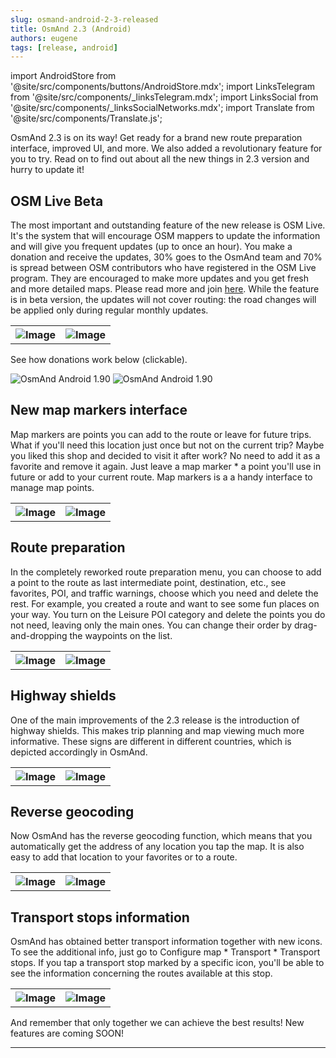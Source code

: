 ```yaml
---
slug: osmand-android-2-3-released
title: OsmAnd 2.3 (Android)
authors: eugene
tags: [release, android]
---
```

import AndroidStore from '@site/src/components/buttons/AndroidStore.mdx';
import LinksTelegram from '@site/src/components/_linksTelegram.mdx';
import LinksSocial from '@site/src/components/_linksSocialNetworks.mdx';
import Translate from '@site/src/components/Translate.js';

OsmAnd 2.3 is on its way! Get ready for a brand new route preparation interface, improved UI, and more. We also added a revolutionary feature for you to try. Read on to find out about all the new things in 2.3 version and hurry to update it!

<!--truncate-->

## OSM Live Beta

The most important and outstanding feature of the new release is OSM Live. It's the system that will encourage OSM mappers to update the information and will give you frequent updates (up to once an hour). You make a donation and receive the updates, 30% goes to the OsmAnd team and 70% is spread between OSM contributors who have registered in the OSM Live program. They are encouraged to make more updates and you get fresh and more detailed maps. Please read more and join <a href="http://osmand.net/osm_live#information">here</a>.
While the feature is in beta version, the updates will not cover routing: the road changes will be applied only during regular monthly updates.

<table class="blogimage">
  <tr>
    <th><img src={require('./ver_2_3_9.jpg').default} alt="Image"/></th>
    <th><img src={require('./ver_2_3_10.jpg').default} alt="Image"/></th>
      </tr>
</table> 

See how donations work below (clickable).

![OsmAnd Android 1.90](./osm_live_1.png)
![OsmAnd Android 1.90](./osm_live_small.png)


## New map markers interface

Map markers are points you can add to the route or leave for future trips. What if you'll need this location just once but not on the current trip? Maybe you liked this shop and decided to visit it after work? No need to add it as a favorite and remove it again. Just leave a map marker * a point you'll use in future or add to your current route. Map markers is a a handy interface to manage map points.

<table class="blogimage">
  <tr>
    <th><img src={require('./ver_2_3_11.jpg').default} alt="Image"/></th>
    <th><img src={require('./ver_2_3_12.jpg').default} alt="Image"/></th>
      </tr>
</table> 

## Route preparation

In the completely reworked route preparation menu, you can choose to add a point to the route as last intermediate point, destination, etc., see favorites, POI, and traffic warnings, choose which you need and delete the rest. For example, you created a route and want to see some fun places on your way. You turn on the Leisure POI category and delete the points you do not need, leaving only the main ones. You can change their order by drag-and-dropping the waypoints on the list.

<table class="blogimage">
  <tr>
    <th><img src={require('./ver_2_3_2.jpg').default} alt="Image"/></th>
    <th><img src={require('./ver_2_3_4.jpg').default} alt="Image"/></th>
      </tr>
</table> 

## Highway shields

One of the main improvements of the 2.3 release is the introduction of highway shields. This makes trip planning and map viewing much more informative. These signs are different in different countries, which is depicted accordingly in OsmAnd.

<table class="blogimage">
  <tr>
    <th><img src={require('./shields_3.jpg').default} alt="Image"/></th>
    <th><img src={require('./shields_5.jpg').default} alt="Image"/></th>
      </tr>
</table> 

## Reverse geocoding

Now OsmAnd has the reverse geocoding function, which means that you automatically get the address of any location you tap the map. It is also easy to add that location to your favorites or to a route.

<table class="blogimage">
  <tr>
    <th><img src={require('./address_1.jpg').default} alt="Image"/></th>
    <th><img src={require('./address_2.jpg').default} alt="Image"/></th>
      </tr>
</table> 

## Transport stops information

OsmAnd has obtained better transport information together with new icons. To see the additional info, just go to Configure map * Transport * Transport stops. If you tap a transport stop marked by a specific icon, you'll be able to see the information concerning the routes available at this stop.

<table class="blogimage">
  <tr>
    <th><img src={require('./transport_1.jpg').default} alt="Image"/></th>
    <th><img src={require('./ransport_2.jpg').default} alt="Image"/></th>
      </tr>
</table> 


And remember that only together we can achieve the best results!
New features are coming SOON!


____________________________ 

<LinksSocial/>




<LinksTelegram/>
<AndroidStore/>